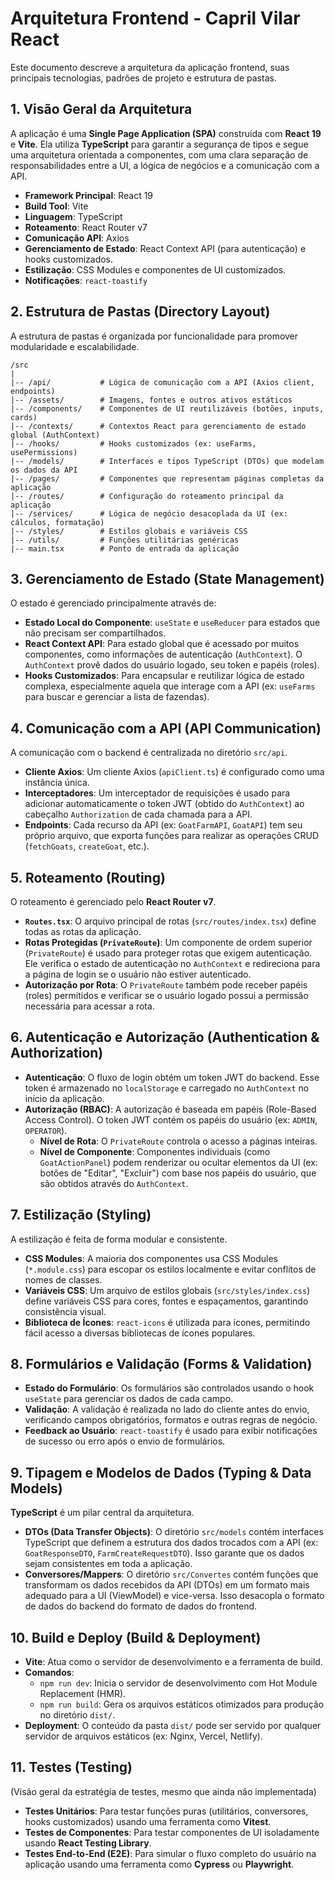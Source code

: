 # Arquitetura Frontend - Capril Vilar React

Este documento descreve a arquitetura da aplicação frontend, suas principais tecnologias, padrões de projeto e estrutura de pastas.

## 1. Visão Geral da Arquitetura

A aplicação é uma **Single Page Application (SPA)** construída com **React 19** e **Vite**. Ela utiliza **TypeScript** para garantir a segurança de tipos e segue uma arquitetura orientada a componentes, com uma clara separação de responsabilidades entre a UI, a lógica de negócios e a comunicação com a API.

- **Framework Principal**: React 19
- **Build Tool**: Vite
- **Linguagem**: TypeScript
- **Roteamento**: React Router v7
- **Comunicação API**: Axios
- **Gerenciamento de Estado**: React Context API (para autenticação) e hooks customizados.
- **Estilização**: CSS Modules e componentes de UI customizados.
- **Notificações**: `react-toastify`

## 2. Estrutura de Pastas (Directory Layout)

A estrutura de pastas é organizada por funcionalidade para promover modularidade e escalabilidade.

```
/src
|
|-- /api/           # Lógica de comunicação com a API (Axios client, endpoints)
|-- /assets/        # Imagens, fontes e outros ativos estáticos
|-- /components/    # Componentes de UI reutilizáveis (botões, inputs, cards)
|-- /contexts/      # Contextos React para gerenciamento de estado global (AuthContext)
|-- /hooks/         # Hooks customizados (ex: useFarms, usePermissions)
|-- /models/        # Interfaces e tipos TypeScript (DTOs) que modelam os dados da API
|-- /pages/         # Componentes que representam páginas completas da aplicação
|-- /routes/        # Configuração do roteamento principal da aplicação
|-- /services/      # Lógica de negócio desacoplada da UI (ex: cálculos, formatação)
|-- /styles/        # Estilos globais e variáveis CSS
|-- /utils/         # Funções utilitárias genéricas
|-- main.tsx        # Ponto de entrada da aplicação
```

## 3. Gerenciamento de Estado (State Management)

O estado é gerenciado principalmente através de:

- **Estado Local do Componente**: `useState` e `useReducer` para estados que não precisam ser compartilhados.
- **React Context API**: Para estado global que é acessado por muitos componentes, como informações de autenticação (`AuthContext`). O `AuthContext` provê dados do usuário logado, seu token e papéis (roles).
- **Hooks Customizados**: Para encapsular e reutilizar lógica de estado complexa, especialmente aquela que interage com a API (ex: `useFarms` para buscar e gerenciar a lista de fazendas).

## 4. Comunicação com a API (API Communication)

A comunicação com o backend é centralizada no diretório `src/api`.

- **Cliente Axios**: Um cliente Axios (`apiClient.ts`) é configurado como uma instância única.
- **Interceptadores**: Um interceptador de requisições é usado para adicionar automaticamente o token JWT (obtido do `AuthContext`) ao cabeçalho `Authorization` de cada chamada para a API.
- **Endpoints**: Cada recurso da API (ex: `GoatFarmAPI`, `GoatAPI`) tem seu próprio arquivo, que exporta funções para realizar as operações CRUD (`fetchGoats`, `createGoat`, etc.).

## 5. Roteamento (Routing)

O roteamento é gerenciado pelo **React Router v7**.

- **`Routes.tsx`**: O arquivo principal de rotas (`src/routes/index.tsx`) define todas as rotas da aplicação.
- **Rotas Protegidas (`PrivateRoute`)**: Um componente de ordem superior (`PrivateRoute`) é usado para proteger rotas que exigem autenticação. Ele verifica o estado de autenticação no `AuthContext` e redireciona para a página de login se o usuário não estiver autenticado.
- **Autorização por Rota**: O `PrivateRoute` também pode receber papéis (roles) permitidos e verificar se o usuário logado possui a permissão necessária para acessar a rota.

## 6. Autenticação e Autorização (Authentication & Authorization)

- **Autenticação**: O fluxo de login obtém um token JWT do backend. Esse token é armazenado no `localStorage` e carregado no `AuthContext` no início da aplicação.
- **Autorização (RBAC)**: A autorização é baseada em papéis (Role-Based Access Control). O token JWT contém os papéis do usuário (ex: `ADMIN`, `OPERATOR`).
  - **Nível de Rota**: O `PrivateRoute` controla o acesso a páginas inteiras.
  - **Nível de Componente**: Componentes individuais (como `GoatActionPanel`) podem renderizar ou ocultar elementos da UI (ex: botões de "Editar", "Excluir") com base nos papéis do usuário, que são obtidos através do `AuthContext`.

## 7. Estilização (Styling)

A estilização é feita de forma modular e consistente.

- **CSS Modules**: A maioria dos componentes usa CSS Modules (`*.module.css`) para escopar os estilos localmente e evitar conflitos de nomes de classes.
- **Variáveis CSS**: Um arquivo de estilos globais (`src/styles/index.css`) define variáveis CSS para cores, fontes e espaçamentos, garantindo consistência visual.
- **Biblioteca de Ícones**: `react-icons` é utilizada para ícones, permitindo fácil acesso a diversas bibliotecas de ícones populares.

## 8. Formulários e Validação (Forms & Validation)

- **Estado do Formulário**: Os formulários são controlados usando o hook `useState` para gerenciar os dados de cada campo.
- **Validação**: A validação é realizada no lado do cliente antes do envio, verificando campos obrigatórios, formatos e outras regras de negócio.
- **Feedback ao Usuário**: `react-toastify` é usado para exibir notificações de sucesso ou erro após o envio de formulários.

## 9. Tipagem e Modelos de Dados (Typing & Data Models)

**TypeScript** é um pilar central da arquitetura.

- **DTOs (Data Transfer Objects)**: O diretório `src/models` contém interfaces TypeScript que definem a estrutura dos dados trocados com a API (ex: `GoatResponseDTO`, `FarmCreateRequestDTO`). Isso garante que os dados sejam consistentes em toda a aplicação.
- **Conversores/Mappers**: O diretório `src/Convertes` contém funções que transformam os dados recebidos da API (DTOs) em um formato mais adequado para a UI (ViewModel) e vice-versa. Isso desacopla o formato de dados do backend do formato de dados do frontend.

## 10. Build e Deploy (Build & Deployment)

- **Vite**: Atua como o servidor de desenvolvimento e a ferramenta de build.
- **Comandos**:
  - `npm run dev`: Inicia o servidor de desenvolvimento com Hot Module Replacement (HMR).
  - `npm run build`: Gera os arquivos estáticos otimizados para produção no diretório `dist/`.
- **Deployment**: O conteúdo da pasta `dist/` pode ser servido por qualquer servidor de arquivos estáticos (ex: Nginx, Vercel, Netlify).

## 11. Testes (Testing)

(Visão geral da estratégia de testes, mesmo que ainda não implementada)

- **Testes Unitários**: Para testar funções puras (utilitários, conversores, hooks customizados) usando uma ferramenta como **Vitest**.
- **Testes de Componentes**: Para testar componentes de UI isoladamente usando **React Testing Library**.
- **Testes End-to-End (E2E)**: Para simular o fluxo completo do usuário na aplicação usando uma ferramenta como **Cypress** ou **Playwright**.

